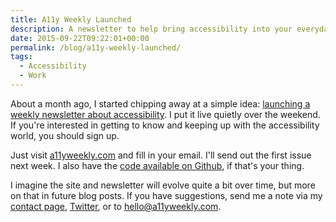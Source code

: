 ```yaml
---
title: A11y Weekly Launched
description: A newsletter to help bring accessibility into your everyday work.
date: 2015-09-22T09:22:01+00:00
permalink: /blog/a11y-weekly-launched/
tags:
  - Accessibility
  - Work
---
```


About a month ago, I started chipping away at a simple idea: [launching a weekly newsletter about accessibility](/blog/a11y-weekly/). I put it live quietly over the weekend. If you're interested in getting to know and keeping up with the accessibility world, you should sign up.

Just visit [a11yweekly.com](http://a11yweekly.com/) and fill in your email. I'll send out the first issue next week. I also have the [code available on Github](https://github.com/davidakennedy/a11yweekly.com), if that's your thing.

I imagine the site and newsletter will evolve quite a bit over time, but more on that in future blog posts. If you have suggestions, send me a note via my [contact page](/contact/), [Twitter](https://twitter.com/DavidAKennedy), or to <hello@a11yweekly.com>.
